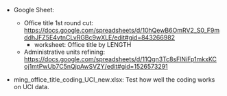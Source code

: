- Google Sheet:
	- Office title 1st round cut: https://docs.google.com/spreadsheets/d/10hQewB6OmRV2_S0_F9mddhJFZ5E4vtnCLvRGBc9wXLE/edit#gid=843266982
		- worksheet: Office title by LENGTH
	- Administrative units refining: https://docs.google.com/spreadsheets/d/11Qgn3Tc8sFlNiFp1mkxKCoj1mtPwUb7C5nQjpAwSVZY/edit#gid=1526573291

- ming_office_title_coding_UCI_new.xlsx: Test how well the coding works on UCI data.